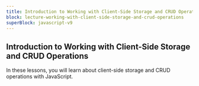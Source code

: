 ```yaml
---
title: Introduction to Working with Client-Side Storage and CRUD Operations
block: lecture-working-with-client-side-storage-and-crud-operations
superBlock: javascript-v9
---
```


## Introduction to Working with Client-Side Storage and CRUD Operations

In these lessons, you will learn about client-side storage and CRUD operations with JavaScript.
